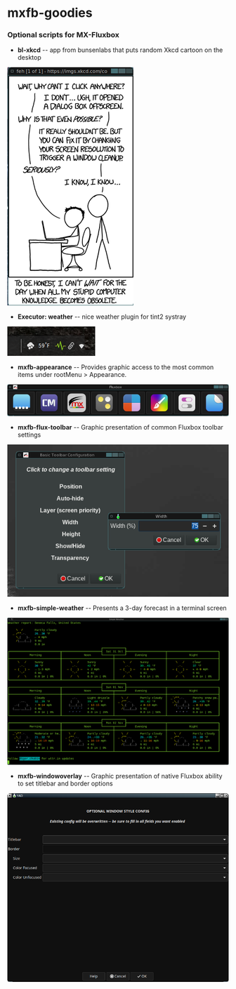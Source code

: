 # mxfb-goodies

### Optional scripts for MX-Fluxbox

* **bl-xkcd** -- app from bunsenlabs that puts random Xkcd cartoon on the desktop

![Xkcd](/pix/bl-xkcd.png)

* **Executor: weather** -- nice weather plugin for tint2 systray

![Weather executor](/pix/tint2_weather.png)

* **mxfb-appearance** -- Provides graphic access to the most common items under rootMenu > Appearance.

![Appearance settings](/pix/appearance.png)

* **mxfb-flux-toolbar** -- Graphic presentation of common Fluxbox toolbar settings

![Fluxbox toolbar](/pix/flux-toolbar.png)

* **mxfb-simple-weather** -- Presents a 3-day forecast in a terminal screen

![Weather](/pix/weather.png)

* **mxfb-windowoverlay** -- Graphic presentation of native Fluxbox ability to set titlebar and border options

![Windowoverlay](/pix/windowoverlay.png)
